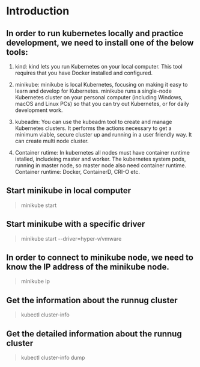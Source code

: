 # Introduction


## In order to run kubernetes locally and practice development, we need to install one of the below tools:

1. kind: kind lets you run Kubernetes on your local computer. This tool requires that you have Docker installed and configured.

2. minikube: minikube is local Kubernetes, focusing on making it easy to learn and develop for Kubernetes. minikube runs a single-node Kubernetes cluster on your personal computer (including Windows, macOS and Linux PCs) so that you can try out Kubernetes, or for daily development work.

3. kubeadm: You can use the kubeadm tool to create and manage Kubernetes clusters. It performs the actions necessary to get a minimum viable, secure cluster up and running in a user friendly way. It can create multi node cluster.

4. Container rutime: In kubernetes all nodes must have container runtime istalled, includeing master and worker. The kubernetes system pods, running in master node, so master node also need container runtime. Container runtime: Docker, ContainerD, CRI-O etc.

## Start minikube in local computer
> minikube start

## Start minikube with a specific driver
> minikube start --driver=hyper-v/vmware

## In order to connect to minikube node, we need to know the IP address of the minikube node. 
> minikube ip

## Get the information about the runnug cluster
> kubectl cluster-info

## Get the detailed information about the runnug cluster
> kubectl cluster-info dump